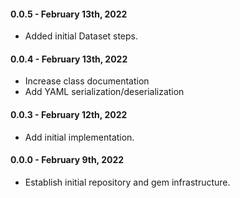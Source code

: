 #### 0.0.5 - February 13th, 2022

* Added initial Dataset steps.

#### 0.0.4 - February 13th, 2022

* Increase class documentation
* Add YAML serialization/deserialization

#### 0.0.3 - February 12th, 2022

* Add initial implementation.

#### 0.0.0 - February 9th, 2022

* Establish initial repository and gem infrastructure.
